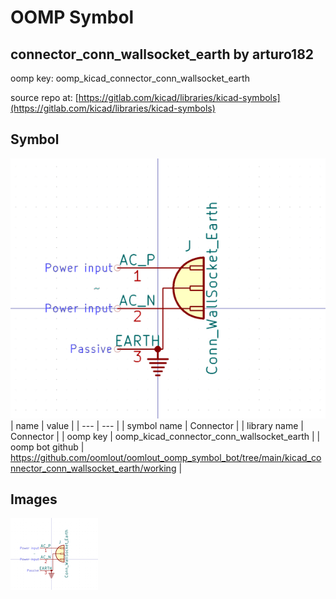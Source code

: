 # OOMP Symbol  
## connector_conn_wallsocket_earth  by arturo182  
  
oomp key: oomp_kicad_connector_conn_wallsocket_earth  
  
source repo at: [https://gitlab.com/kicad/libraries/kicad-symbols](https://gitlab.com/kicad/libraries/kicad-symbols)  
## Symbol  
  
[![working.png](working_600.png)](working.png)  
| name | value | 
| --- | --- | 
| symbol name | Connector | 
| library name | Connector | 
| oomp key | oomp_kicad_connector_conn_wallsocket_earth | 
| oomp bot github | https://github.com/oomlout/oomlout_oomp_symbol_bot/tree/main/kicad_connector_conn_wallsocket_earth/working | 
## Images  
  
[![working.png](working_140.png)](working.png)  
